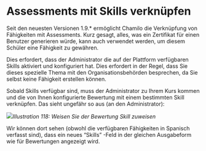 # Assessments mit Skills verknüpfen

Seit den neuesten Versionen 1.9.\* ermöglicht Chamilo die Verknüpfung von Fähigkeiten mit Assessments. Kurz gesagt, alles, was ein Zertifikat für einen Benutzer generieren würde, kann auch verwendet werden, um diesem Schüler eine Fähigkeit zu gewähren.

Dies erfordert, dass der Administrator die auf der Plattform verfügbaren Skills aktiviert und konfiguriert hat. Dies erfordert in der Regel, dass Sie dieses spezielle Thema mit den Organisationsbehörden besprechen, da Sie selbst keine Fähigkeit erstellen können.

Sobald Skills verfügbar sind, muss der Administrator zu Ihrem Kurs kommen und die von Ihnen konfigurierte Bewertung mit einem bestimmten Skill verknüpfen. Das sieht ungefähr so aus \(an den Administrator\):

![](../../.gitbook/assets/image15%20%281%29.png)_Illustration 118: Weisen Sie der Bewertung Skill zuweisen_

Wir können dort sehen \(obwohl die verfügbaren Fähigkeiten in Spanisch verfasst sind\), dass ein neues “Skills” -Feld in der gleichen Ausgabeform wie für Bewertungen angezeigt wird.